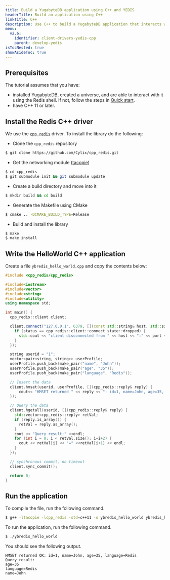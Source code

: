 ```yaml
---
title: Build a YugabyteDB application using C++ and YEDIS
headerTitle: Build an application using C++
linkTitle: C++
description: Use C++ to build a YugabyteDB application that interacts with YEDIS
menu:
  v2.6:
    identifier: client-drivers-yedis-cpp
    parent: develop-yedis
isTocNested: true
showAsideToc: true
---
```


## Prerequisites

The tutorial assumes that you have:

- installed YugabyteDB, created a universe, and are able to interact with it using the Redis shell. If
  not, follow the steps in [Quick start](../../../../quick-start/).
- have C++ 11 or later.

## Install the Redis C++ driver

We use the [`cpp_redis`](https://redis.io/clients#c--) driver. To install the library do the following:

- Clone the `cpp_redis` repository
  
```sh
$ git clone https://github.com/Cylix/cpp_redis.git
```

- Get the networking module ([tacopie](https://github.com/Cylix/tacopie))

```sh
$ cd cpp_redis
$ git submodule init && git submodule update
```

- Create a build directory and move into it

```sh
$ mkdir build && cd build
```

- Generate the Makefile using CMake

```sh
$ cmake .. -DCMAKE_BUILD_TYPE=Release
```

- Build and install the library

```sh
$ make
$ make install
```

## Write the HelloWorld C++ application

Create a file `ybredis_hello_world.cpp` and copy the contents below:

```cpp
#include <cpp_redis/cpp_redis>

#include<iostream>
#include<vector>
#include<string>
#include<utility>
using namespace std;

int main() {
  cpp_redis::client client;

  client.connect("127.0.0.1", 6379, [](const std::string& host, std::size_t port, cpp_redis::client::connect_state status) {
    if (status == cpp_redis::client::connect_state::dropped) {
      std::cout << "client disconnected from " << host << ":" << port << std::endl;
    }
  });

  string userid = "1";
  vector<pair<string, string>> userProfile;
  userProfile.push_back(make_pair("name", "John"));
  userProfile.push_back(make_pair("age", "35"));
  userProfile.push_back(make_pair("language", "Redis"));

  // Insert the data
  client.hmset(userid, userProfile, [](cpp_redis::reply& reply) {
      cout<< "HMSET returned " << reply << ": id=1, name=John, age=35, language=Redis" << endl;
  });

  // Query the data
  client.hgetall(userid, [](cpp_redis::reply& reply) {
    std::vector<cpp_redis::reply> retVal;
    if (reply.is_array()) {
      retVal = reply.as_array();
    }
    cout << "Query result:" <<endl;
    for (int i = 0; i < retVal.size(); i=i+2) {
      cout << retVal[i] << "=" <<retVal[i+1] << endl;
    }
  });

  // synchronous commit, no timeout
  client.sync_commit();

  return 0;
}
```

## Run the application

To compile the file, run the following command.

```sh
$ g++ -ltacopie -lcpp_redis -std=c++11 -o ybredis_hello_world ybredis_hello_world.cpp
```

To run the application, run the following command.

```sh
$ ./ybredis_hello_world
```

You should see the following output.

```
HMSET returned OK: id=1, name=John, age=35, language=Redis
Query result:
age=35
language=Redis
name=John
```
